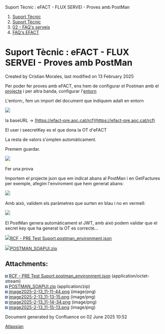 Suport Tècnic : eFACT - FLUX SERVEI - Proves amb PostMan  

1.  [Suport Tècnic](index.html)
2.  [Suport Tècnic](13893782.html)
3.  [02 - FAQ's serveis](26313393.html)
4.  [FAQ's EFACT](30867754.html)

Suport Tècnic : eFACT - FLUX SERVEI - Proves amb PostMan
========================================================

Created by Cristian Morales, last modified on 13 February 2025

Per poder fer proves amb eFACT, ens hem de configurar el Postman amb el [projecte](attachments/124911621/124911623.zip) i per altra banda, configurar l'[entorn](attachments/124911621/124911622.json)

L'entorn:, fem un import del document que indiquem adalt en entorn

![](attachments/124911621/124911624.png)

la baseURL → [https://efact-pre.aoc.cat/rcf](https://efact-pre.aoc.cat/rcf)

El user i seecretKey es el que dona la OT d'eFACT

La resta de valors s'omplen automàticament.

Premem guardar.

![](attachments/124911621/124911625.png)

Fer una prova

Importem el projecte json que em indicat abans al PostMan i en GetFactures per exemple, afegim l'enviroment que hem generat abans:

![](attachments/124911621/124911626.png)

  

  

Amb això, validem els paràmetres que surten en blau i no en vermell:

![](attachments/124911621/124911627.png)

El PostMan genera automàticament el JWT, amb això podem validar que el secret key que ha generat la OT es correcte...

[![](download/resources/com.atlassian.confluence.plugins.confluence-view-file-macro:view-file-macro-resources/images/placeholder-medium-file.png)RCF - PRE Test Suport.postman\_environment.json](/download/attachments/124911621/RCF%20-%20PRE%20Test%20Suport.postman_environment.json?version=1&modificationDate=1739441381189&api=v2)

[![](download/resources/com.atlassian.confluence.plugins.confluence-view-file-macro:view-file-macro-resources/images/placeholder-medium-zip.png)POSTMAN\_SOAPUI.zip](/download/attachments/124911621/POSTMAN_SOAPUI.zip?version=1&modificationDate=1739441417196&api=v2)

  

  

  

  

Attachments:
------------

![](images/icons/bullet_blue.gif) [RCF - PRE Test Suport.postman\_environment.json](attachments/124911621/124911622.json) (application/octet-stream)  
![](images/icons/bullet_blue.gif) [POSTMAN\_SOAPUI.zip](attachments/124911621/124911623.zip) (application/zip)  
![](images/icons/bullet_blue.gif) [image2025-2-13\_11-11-44.png](attachments/124911621/124911624.png) (image/png)  
![](images/icons/bullet_blue.gif) [image2025-2-13\_11-13-15.png](attachments/124911621/124911625.png) (image/png)  
![](images/icons/bullet_blue.gif) [image2025-2-13\_11-14-34.png](attachments/124911621/124911626.png) (image/png)  
![](images/icons/bullet_blue.gif) [image2025-2-13\_11-15-13.png](attachments/124911621/124911627.png) (image/png)  

Document generated by Confluence on 02 June 2025 10:52

[Atlassian](http://www.atlassian.com/)